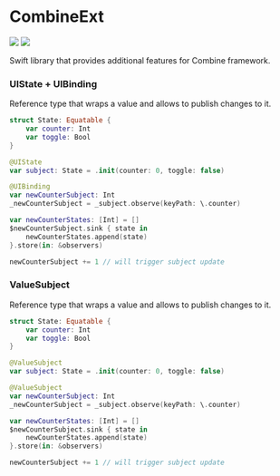 # CombineExt
[![](https://img.shields.io/endpoint?url=https%3A%2F%2Fswiftpackageindex.com%2Fapi%2Fpackages%2FNikSativa%2FCombineExt%2Fbadge%3Ftype%3Dswift-versions)](https://swiftpackageindex.com/NikSativa/CombineExt)
[![](https://img.shields.io/endpoint?url=https%3A%2F%2Fswiftpackageindex.com%2Fapi%2Fpackages%2FNikSativa%2FCombineExt%2Fbadge%3Ftype%3Dplatforms)](https://swiftpackageindex.com/NikSativa/CombineExt)

Swift library that provides additional features for Combine framework.

### UIState + UIBinding
Reference type that wraps a value and allows to publish changes to it.

```swift
struct State: Equatable {
    var counter: Int
    var toggle: Bool
}

@UIState
var subject: State = .init(counter: 0, toggle: false)

@UIBinding
var newCounterSubject: Int
_newCounterSubject = _subject.observe(keyPath: \.counter)

var newCounterStates: [Int] = []
$newCounterSubject.sink { state in
    newCounterStates.append(state)
}.store(in: &observers)

newCounterSubject += 1 // will trigger subject update
```

### ValueSubject
Reference type that wraps a value and allows to publish changes to it.

```swift
struct State: Equatable {
    var counter: Int
    var toggle: Bool
}

@ValueSubject
var subject: State = .init(counter: 0, toggle: false)

@ValueSubject
var newCounterSubject: Int
_newCounterSubject = _subject.observe(keyPath: \.counter)

var newCounterStates: [Int] = []
$newCounterSubject.sink { state in
    newCounterStates.append(state)
}.store(in: &observers)

newCounterSubject += 1 // will trigger subject update
```
